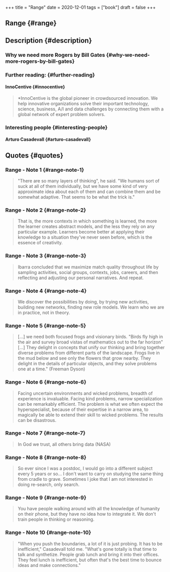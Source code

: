 +++
title = "Range"
date = 2020-12-01
tags = ["book"]
draft = false
+++

## Range {#range}


## Description {#description}


### Why we need more Rogers by Bill Gates {#why-we-need-more-rogers-by-bill-gates}


### Further reading: {#further-reading}


#### InnoCentive {#innocentive}

> \*InnoCentive is the global pioneer in crowdsourced innovation. We help innovative organizations solve their important technology, science, business, A/I and data challenges by connecting them with a global network of expert problem solvers.


### Interesting people {#interesting-people}


#### Arturo Casadevall {#arturo-casadevall}


## Quotes {#quotes}


### Range - Note 1 {#range-note-1}

> "There are so many layers of thinking", he said. "We humans sort of suck at all of them individually, but we have some kind of very approximate idea about each of them and can combine them and be somewhat adaptive. That seems to be what the trick is."


### Range - Note 2 {#range-note-2}

> That is, the more contexts in which something is learned, the more the learner creates abstract models, and the less they rely on any particular example. Learners become better at applying their knowledge to a situation they've never seen before, which is the essence of creativity.


### Range - Note 3 {#range-note-3}

> Ibarra concluded that we maximize match quality throughout life by sampling activities, social groups, contexts, jobs, careers, and then reflecting and adjusting our personal narratives. And repeat.


### Range - Note 4 {#range-note-4}

> We discover the possibilities by doing, by trying new activities, building new networks, finding new role models. We learn who we are in practice, not in theory.


### Range - Note 5 {#range-note-5}

> [...] we need both focused frogs and visionary birds. "Birds fly high in the air and survey broad vistas of mathematics out to the far horizon" [...] They delight in concepts that unify our thinking and bring together diverse problems from different parts of the landscape. Frogs live in the mud below and see only the flowers that grow nearby. They delight in the details of particular objects, and they solve problems one at a time." (Freeman Dyson)


### Range - Note 6 {#range-note-6}

> Facing uncertain environments and wicked problems, breadth of experience is invaluable. Facing kind problems, narrow specialization can be remarkably efficient. The problem is what we often expect the hyperspecialist, because of their expertise in a narrow area, to magically be able to extend their skill to wicked problems. The results can be disastrous.


### Range - Note 7 {#range-note-7}

> In God we trust, all others bring data (NASA)


### Range - Note 8 {#range-note-8}

> So ever since I was a postdoc, I would go into a different subject every 5 years or so... I don't want to carry on studying the same thing from cradle to grave. Sometimes I joke that I am not interested in doing re-search, only search.


### Range - Note 9 {#range-note-9}

> You have people walking around with all the knowledge of humanity on their phone, but they have no idea how to integrate it. We don't train people in thinking or reasoning.


### Range - Note 10 {#range-note-10}

> "When you push the boundaries, a lot of it is just probing. It has to be inefficient," Casadevall told me. "What's gone totally is that time to talk and synthetize. People grab lunch and bring it into their offices. They feel lunch is inefficient, but often that's the best time to bounce ideas and make connections."
